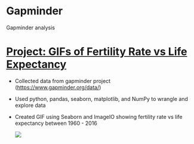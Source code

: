 # Gapminder
Gapminder analysis

# [Project: GIFs of Fertility Rate vs Life Expectancy](https://github.com/kbolon1/Gapminder)

* Collected data from gapminder project (https://www.gapminder.org/data/)

* Used python, pandas, seaborn, matplotlib, and NumPy to wrangle and explore data
* Created GIF using Seaborn and ImageIO showing fertility rate vs life expectancy between 1960 - 2016

	![](https://github.com/kbolon1/Portfolio/blob/main/images/gapminder_output.gif)
